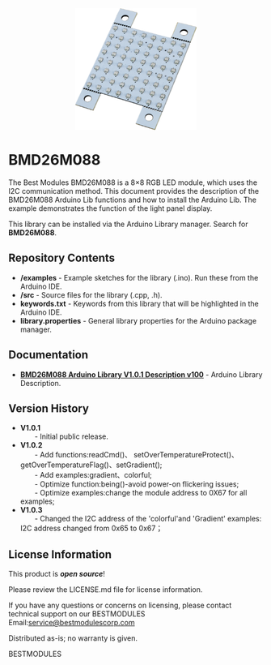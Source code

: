 <div align=center>
<img src="https://github.com/BestModules-Libraries/img/blob/main/BMD26M088_V1.0.png" width="240" height="240"> 
</div> 

BMD26M088
===========================================================

The Best Modules BMD26M088 is a 8×8 RGB LED module, which uses the I2C communication method. This document provides the description of the BMD26M088 Arduino Lib functions and how to install the Arduino Lib. The example demonstrates the function of the light panel display.

This library can be installed via the Arduino Library manager. Search for **BMD26M088**. 

Repository Contents
-------------------

* **/examples** - Example sketches for the library (.ino). Run these from the Arduino IDE. 
* **/src** - Source files for the library (.cpp, .h).
* **keywords.txt** - Keywords from this library that will be highlighted in the Arduino IDE. 
* **library.properties** - General library properties for the Arduino package manager. 

Documentation 
-------------------

* **[BMD26M088 Arduino Library V1.0.1 Description v100]( https://www.bestmodulescorp.com/bmd26m088.html#tab-product2 )** - Arduino Library Description.

Version History  
-------------------

* **V1.0.1**  
&emsp;&emsp;- Initial public release.
* **V1.0.2**  
&emsp;&emsp;- Add functions:readCmd()、 setOverTemperatureProtect()、getOverTemperatureFlag()、setGradient();  
&emsp;&emsp;- Add examples:gradient、colorful;  
&emsp;&emsp;- Optimize function:being()-avoid power-on flickering issues;  
&emsp;&emsp;- Optimize examples:change the module address to 0X67 for all examples;  
* **V1.0.3**  
&emsp;&emsp;- Changed the I2C address of the 'colorful'and 'Gradient' examples: I2C address changed from 0x65 to 0x67；

License Information
-------------------

This product is _**open source**_! 

Please review the LICENSE.md file for license information. 

If you have any questions or concerns on licensing, please contact technical support on our BESTMODULES Email:service@bestmodulescorp.com

Distributed as-is; no warranty is given.

BESTMODULES
